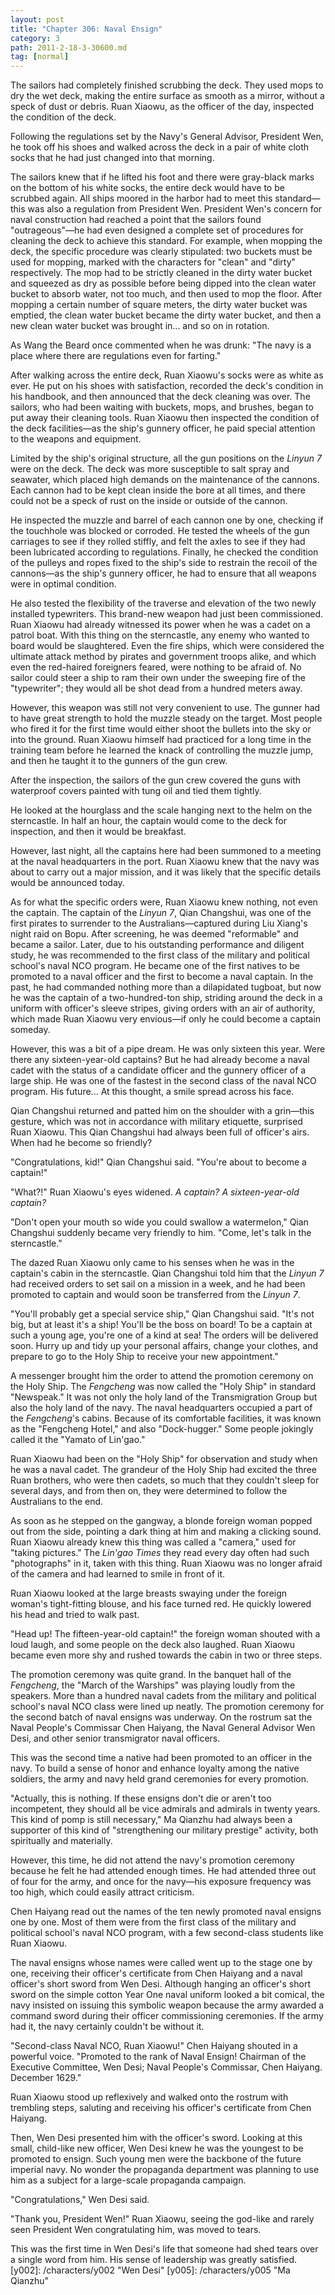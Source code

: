 ```yaml
---
layout: post
title: "Chapter 306: Naval Ensign"
category: 3
path: 2011-2-18-3-30600.md
tag: [normal]
---
```


The sailors had completely finished scrubbing the deck. They used mops to dry the wet deck, making the entire surface as smooth as a mirror, without a speck of dust or debris. Ruan Xiaowu, as the officer of the day, inspected the condition of the deck.

Following the regulations set by the Navy's General Advisor, President Wen, he took off his shoes and walked across the deck in a pair of white cloth socks that he had just changed into that morning.

The sailors knew that if he lifted his foot and there were gray-black marks on the bottom of his white socks, the entire deck would have to be scrubbed again. All ships moored in the harbor had to meet this standard—this was also a regulation from President Wen. President Wen's concern for naval construction had reached a point that the sailors found "outrageous"—he had even designed a complete set of procedures for cleaning the deck to achieve this standard. For example, when mopping the deck, the specific procedure was clearly stipulated: two buckets must be used for mopping, marked with the characters for "clean" and "dirty" respectively. The mop had to be strictly cleaned in the dirty water bucket and squeezed as dry as possible before being dipped into the clean water bucket to absorb water, not too much, and then used to mop the floor. After mopping a certain number of square meters, the dirty water bucket was emptied, the clean water bucket became the dirty water bucket, and then a new clean water bucket was brought in... and so on in rotation.

As Wang the Beard once commented when he was drunk: "The navy is a place where there are regulations even for farting."

After walking across the entire deck, Ruan Xiaowu's socks were as white as ever. He put on his shoes with satisfaction, recorded the deck's condition in his handbook, and then announced that the deck cleaning was over. The sailors, who had been waiting with buckets, mops, and brushes, began to put away their cleaning tools. Ruan Xiaowu then inspected the condition of the deck facilities—as the ship's gunnery officer, he paid special attention to the weapons and equipment.

Limited by the ship's original structure, all the gun positions on the *Linyun 7* were on the deck. The deck was more susceptible to salt spray and seawater, which placed high demands on the maintenance of the cannons. Each cannon had to be kept clean inside the bore at all times, and there could not be a speck of rust on the inside or outside of the cannon.

He inspected the muzzle and barrel of each cannon one by one, checking if the touchhole was blocked or corroded. He tested the wheels of the gun carriages to see if they rolled stiffly, and felt the axles to see if they had been lubricated according to regulations. Finally, he checked the condition of the pulleys and ropes fixed to the ship's side to restrain the recoil of the cannons—as the ship's gunnery officer, he had to ensure that all weapons were in optimal condition.

He also tested the flexibility of the traverse and elevation of the two newly installed typewriters. This brand-new weapon had just been commissioned. Ruan Xiaowu had already witnessed its power when he was a cadet on a patrol boat. With this thing on the sterncastle, any enemy who wanted to board would be slaughtered. Even the fire ships, which were considered the ultimate attack method by pirates and government troops alike, and which even the red-haired foreigners feared, were nothing to be afraid of. No sailor could steer a ship to ram their own under the sweeping fire of the "typewriter"; they would all be shot dead from a hundred meters away.

However, this weapon was still not very convenient to use. The gunner had to have great strength to hold the muzzle steady on the target. Most people who fired it for the first time would either shoot the bullets into the sky or into the ground. Ruan Xiaowu himself had practiced for a long time in the training team before he learned the knack of controlling the muzzle jump, and then he taught it to the gunners of the gun crew.

After the inspection, the sailors of the gun crew covered the guns with waterproof covers painted with tung oil and tied them tightly.

He looked at the hourglass and the scale hanging next to the helm on the sterncastle. In half an hour, the captain would come to the deck for inspection, and then it would be breakfast.

However, last night, all the captains here had been summoned to a meeting at the naval headquarters in the port. Ruan Xiaowu knew that the navy was about to carry out a major mission, and it was likely that the specific details would be announced today.

As for what the specific orders were, Ruan Xiaowu knew nothing, not even the captain. The captain of the *Linyun 7*, Qian Changshui, was one of the first pirates to surrender to the Australians—captured during Liu Xiang's night raid on Bopu. After screening, he was deemed "reformable" and became a sailor. Later, due to his outstanding performance and diligent study, he was recommended to the first class of the military and political school's naval NCO program. He became one of the first natives to be promoted to a naval officer and the first to become a naval captain. In the past, he had commanded nothing more than a dilapidated tugboat, but now he was the captain of a two-hundred-ton ship, striding around the deck in a uniform with officer's sleeve stripes, giving orders with an air of authority, which made Ruan Xiaowu very envious—if only he could become a captain someday.

However, this was a bit of a pipe dream. He was only sixteen this year. Were there any sixteen-year-old captains? But he had already become a naval cadet with the status of a candidate officer and the gunnery officer of a large ship. He was one of the fastest in the second class of the naval NCO program. His future... At this thought, a smile spread across his face.

Qian Changshui returned and patted him on the shoulder with a grin—this gesture, which was not in accordance with military etiquette, surprised Ruan Xiaowu. This Qian Changshui had always been full of officer's airs. When had he become so friendly?

"Congratulations, kid!" Qian Changshui said. "You're about to become a captain!"

"What?!" Ruan Xiaowu's eyes widened. *A captain? A sixteen-year-old captain?*

"Don't open your mouth so wide you could swallow a watermelon," Qian Changshui suddenly became very friendly to him. "Come, let's talk in the sterncastle."

The dazed Ruan Xiaowu only came to his senses when he was in the captain's cabin in the sterncastle. Qian Changshui told him that the *Linyun 7* had received orders to set sail on a mission in a week, and he had been promoted to captain and would soon be transferred from the *Linyun 7*.

"You'll probably get a special service ship," Qian Changshui said. "It's not big, but at least it's a ship! You'll be the boss on board! To be a captain at such a young age, you're one of a kind at sea! The orders will be delivered soon. Hurry up and tidy up your personal affairs, change your clothes, and prepare to go to the Holy Ship to receive your new appointment."

A messenger brought him the order to attend the promotion ceremony on the Holy Ship. The *Fengcheng* was now called the "Holy Ship" in standard "Newspeak." It was not only the holy land of the Transmigration Group but also the holy land of the navy. The naval headquarters occupied a part of the *Fengcheng*'s cabins. Because of its comfortable facilities, it was known as the "Fengcheng Hotel," and also "Dock-hugger." Some people jokingly called it the "Yamato of Lin'gao."

Ruan Xiaowu had been on the "Holy Ship" for observation and study when he was a naval cadet. The grandeur of the Holy Ship had excited the three Ruan brothers, who were then cadets, so much that they couldn't sleep for several days, and from then on, they were determined to follow the Australians to the end.

As soon as he stepped on the gangway, a blonde foreign woman popped out from the side, pointing a dark thing at him and making a clicking sound. Ruan Xiaowu already knew this thing was called a "camera," used for "taking pictures." The *Lin'gao Times* they read every day often had such "photographs" in it, taken with this thing. Ruan Xiaowu was no longer afraid of the camera and had learned to smile in front of it.

Ruan Xiaowu looked at the large breasts swaying under the foreign woman's tight-fitting blouse, and his face turned red. He quickly lowered his head and tried to walk past.

"Head up! The fifteen-year-old captain!" the foreign woman shouted with a loud laugh, and some people on the deck also laughed. Ruan Xiaowu became even more shy and rushed towards the cabin in two or three steps.

The promotion ceremony was quite grand. In the banquet hall of the *Fengcheng*, the "March of the Warships" was playing loudly from the speakers. More than a hundred naval cadets from the military and political school's naval NCO class were lined up neatly. The promotion ceremony for the second batch of naval ensigns was underway. On the rostrum sat the Naval People's Commissar Chen Haiyang, the Naval General Advisor Wen Desi, and other senior transmigrator naval officers.

This was the second time a native had been promoted to an officer in the navy. To build a sense of honor and enhance loyalty among the native soldiers, the army and navy held grand ceremonies for every promotion.

"Actually, this is nothing. If these ensigns don't die or aren't too incompetent, they should all be vice admirals and admirals in twenty years. This kind of pomp is still necessary," Ma Qianzhu had always been a supporter of this kind of "strengthening our military prestige" activity, both spiritually and materially.

However, this time, he did not attend the navy's promotion ceremony because he felt he had attended enough times. He had attended three out of four for the army, and once for the navy—his exposure frequency was too high, which could easily attract criticism.

Chen Haiyang read out the names of the ten newly promoted naval ensigns one by one. Most of them were from the first class of the military and political school's naval NCO program, with a few second-class students like Ruan Xiaowu.

The naval ensigns whose names were called went up to the stage one by one, receiving their officer's certificate from Chen Haiyang and a naval officer's short sword from Wen Desi. Although hanging an officer's short sword on the simple cotton Year One naval uniform looked a bit comical, the navy insisted on issuing this symbolic weapon because the army awarded a command sword during their officer commissioning ceremonies. If the army had it, the navy certainly couldn't be without it.

"Second-class Naval NCO, Ruan Xiaowu!" Chen Haiyang shouted in a powerful voice. "Promoted to the rank of Naval Ensign! Chairman of the Executive Committee, Wen Desi; Naval People's Commissar, Chen Haiyang. December 1629."

Ruan Xiaowu stood up reflexively and walked onto the rostrum with trembling steps, saluting and receiving his officer's certificate from Chen Haiyang.

Then, Wen Desi presented him with the officer's sword. Looking at this small, child-like new officer, Wen Desi knew he was the youngest to be promoted to ensign. Such young men were the backbone of the future imperial navy. No wonder the propaganda department was planning to use him as a subject for a large-scale propaganda campaign.

"Congratulations," Wen Desi said.

"Thank you, President Wen!" Ruan Xiaowu, seeing the god-like and rarely seen President Wen congratulating him, was moved to tears.

This was the first time in Wen Desi's life that someone had shed tears over a single word from him. His sense of leadership was greatly satisfied.
[y002]: /characters/y002 "Wen Desi"
[y005]: /characters/y005 "Ma Qianzhu"